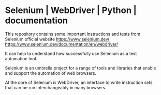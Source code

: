 # Selenium | WebDriver | Python | documentation

This repository contains some important instructions and tests from Selenium official website https://www.selenium.dev/
https://www.selenium.dev/documentation/en/webdriver/

It can help to understand how successfully use Selenium as a test automation tool.

Selenium is an umbrella project for a range of tools and libraries that enable and support the automation of web browsers.

At the core of Selenium is WebDriver, an interface to write instruction sets that can be run interchangeably in many browsers.
